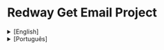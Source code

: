 # Redway Get Email Project

<details> 
  <summary>
    [English]
  </summary>

This simple project is a complete full-stack **Node** web application that collects user email through a form and stores it in a database.

The project was developed with a straightforward and self-explanatory architecture, with the server-side developed in the back-end folder and the client-side developed in the front-end folder.

On the back-end, JavaScript and TypeScript were used, along with the **Express** library (for managing API calls) and **Sequelize** (an ORM for managing the **MySQL** database).

On the front-end, JavaScript and the **React** library with Vite were used to generate the interface that the user interacts with the application.

**REST** principles were followed for the API, which is evident in the separation by layers and components. This makes it easier to scale the application and also to perform long-term maintenance.

The application components (back, front, and database) are divided into **Docker** containers and are independent. Communication between them is done through docker-compose.

## Starting the project locally:
- Make sure Node is installed.
- Make sure Docker Compose is installed.
- Clone this repository into a folder on your computer.
- Navigate to the cloned folder and run the following command in the terminal: **npm start**
- That's it! Access the front-end interface at: 
  ➜  Local:   http://localhost:3000/

The **npm start** command is a script that will use docker-compose to orchestrate the 3 containers of the application.

## Screenshots:

**Front-end interface:**
![Front-end screenshot](https://github.com/devItaloAraujo/redway_get_email/assets/45125829/59267e94-11cb-462f-afc3-b0cef1b3af43)

**Front-end code, component-based development:**
![Front-end code screenshot](https://github.com/devItaloAraujo/redway_get_email/assets/45125829/0f2e4b94-81e0-4d91-879d-95654f996a1d)

**Back-End, layered RESTful API architecture:**
![Back-end screenshot](https://github.com/devItaloAraujo/redway_get_email/assets/45125829/6c163101-b6ae-42b5-bbee-7715ba1c85ed)

**Database viewed by MySQL Workbench:**
![Database screenshot](https://github.com/devItaloAraujo/redway_get_email/assets/45125829/642681d5-505a-40b1-8f8b-fa6c9d63c71a)

</details>


<Details> 
  <Summary>
    [Português]
  </Summary>

Esse simples projeto se trata de uma aplicação **Node** web full-stack completa que coleta o email do usuário através de um formulário e o armazena em um banco de dados.

Esse projeto foi desenvolvido possuindo uma arquitetura bem direta e auto-explicativa com o lado do servidor desenvolvido na pasta back-end e o lado do cliente desenvolvido na pasta front-end.

No back-end foram utilizados JavaScript e TypeScript, com as blibliotecas **Express** (para gerenciar as chamadas a API) e **Sequelize** (um ORM para gerenciar o banco de dados em **MySQL**).

No front-end foi utilizado JavaScript e a biblioteca **React** com Vite para gerar a interface que o usuário interage com a aplicação.

Foram seguidos os príncipios **REST** para a API, isso é evidente na separação por camadas e componentes. Dessa maneira fica mais facil escalar a aplicação e também realizar sua manutenção a longo prazo.

Os componentes da aplicação (back, front e database) são dividos em containers do **Docker** e são independentes. A comunicação entre eles é realizada pelo docker-compose.

## Iniciando o projeto localmente:
- Tenha instalado o Node.
- Tenha instalado o Docker Compose.
- Clone esse repositório em uma pasta em seu computador.
- Entre na pasta clonada e rode o seguinte comando no terminal: **npm start**
- Pronto! Acesse a interface do front-end em: 
  ➜  Local:   http://localhost:3000/

O comando **npm start** é um script que vai utilizar o docker-compose para orquestrar os 3 contâiners da aplicação.

## Imagens:

**Interface do front-end:**
![Captura de tela de 2024-02-19 18-55-29](https://github.com/devItaloAraujo/redway_get_email/assets/45125829/59267e94-11cb-462f-afc3-b0cef1b3af43)

**Codigo Front-end, desenvolvimento em componentes:**
![Captura de tela de 2024-02-19 19-02-20](https://github.com/devItaloAraujo/redway_get_email/assets/45125829/0f2e4b94-81e0-4d91-879d-95654f996a1d)


**Back-End, arquitetura em camadas API RESTful:**
![Captura de tela de 2024-02-19 18-57-45](https://github.com/devItaloAraujo/redway_get_email/assets/45125829/6c163101-b6ae-42b5-bbee-7715ba1c85ed)

**Base de dados observada pelo MySQL Workbench:**
![Captura de tela de 2024-02-19 18-55-55](https://github.com/devItaloAraujo/redway_get_email/assets/45125829/642681d5-505a-40b1-8f8b-fa6c9d63c71a)

</Details>
